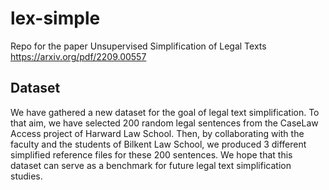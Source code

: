# lex-simple
Repo for the paper Unsupervised Simplification of Legal Texts https://arxiv.org/pdf/2209.00557

## Dataset
We have gathered a new dataset for the goal of legal text simplification. To that aim, we have selected 200 random legal sentences from the CaseLaw Access project of Harward Law School. Then, by collaborating with the faculty and the students of Bilkent Law School, we produced 3 different simplified reference files for these 200 sentences. We hope that this dataset can serve as a benchmark for future legal text simplification studies.
